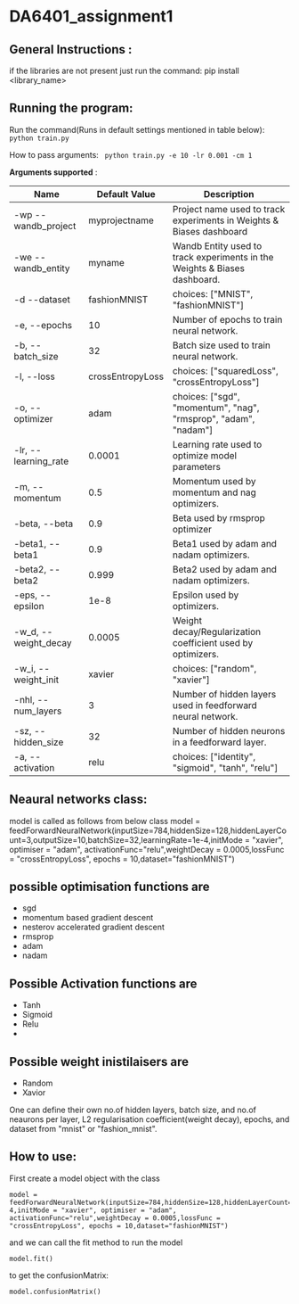# DA6401_assignment1


## General Instructions :

if the libraries are not present just run the command:
  pip install <library_name>

## Running the program:
Run the command(Runs in default settings mentioned in table below): 
``` python train.py ```

How to pass arguments:
``` python train.py -e 10 -lr 0.001 -cm 1```

**Arguments supported** :

| Name        | Default Value   | Description  |
| --------------------- |-------------| -----|
| -wp --wandb_project | myprojectname	| Project name used to track experiments in Weights & Biases dashboard |
| -we	--wandb_entity| myname | Wandb Entity used to track experiments in the Weights & Biases dashboard. |
| -d --dataset | fashionMNIST  |choices: ["MNIST", "fashionMNIST"]|
|-e, --epochs|10|Number of epochs to train neural network.|
|-b, --batch_size|32|Batch size used to train neural network.|
|-l, --loss|crossEntropyLoss|choices: ["squaredLoss", "crossEntropyLoss"]|
|-o, --optimizer	|adam|choices: ["sgd", "momentum", "nag", "rmsprop", "adam", "nadam"]|
|-lr, --learning_rate|0.0001|Learning rate used to optimize model parameters|
|-m, --momentum	|0.5|Momentum used by momentum and nag optimizers.|
|-beta, --beta	|0.9|Beta used by rmsprop optimizer|
|-beta1, --beta1|0.9|Beta1 used by adam and nadam optimizers.|
|-beta2, --beta2|0.999|Beta2 used by adam and nadam optimizers.|
|-eps, --epsilon|1e-8|Epsilon used by optimizers.|
|-w_d, --weight_decay|0.0005|	Weight decay/Regularization coefficient used by optimizers.|
|-w_i, --weight_init|xavier|	choices: ["random", "xavier"]|
|-nhl, --num_layers|3|Number of hidden layers used in feedforward neural network.|
|-sz, --hidden_size	|32|	Number of hidden neurons in a feedforward layer.|
|-a, --activation|relu|	choices: ["identity", "sigmoid", "tanh", "relu"]|


## Neaural networks class:
model is called as follows from below class
model = feedForwardNeuralNetwork(inputSize=784,hiddenSize=128,hiddenLayerCount=3,outputSize=10,batchSize=32,learningRate=1e-4,initMode = "xavier", optimiser = "adam", activationFunc="relu",weightDecay = 0.0005,lossFunc = "crossEntropyLoss", epochs = 10,dataset="fashionMNIST")

## possible optimisation functions are 
- sgd
- momentum based gradient descent
- nesterov accelerated gradient descent
- rmsprop
- adam
- nadam
 
## Possible Activation functions are
- Tanh
- Sigmoid
- Relu
- 
## Possible weight inistilaisers are
- Random
- Xavior

One can define their own no.of hidden layers, batch size, and no.of neaurons per layer, L2 regularisation coefficient(weight decay), epochs, and dataset from "mnist" or "fashion_mnist". 


## How to use:

First create a model object with the class
```
model = feedForwardNeuralNetwork(inputSize=784,hiddenSize=128,hiddenLayerCount=3,outputSize=10,batchSize=32,learningRate=1e-4,initMode = "xavier", optimiser = "adam", activationFunc="relu",weightDecay = 0.0005,lossFunc = "crossEntropyLoss", epochs = 10,dataset="fashionMNIST")
```

and we can call the fit method to run the model
```
model.fit()
```

to get the confusionMatrix:
```
model.confusionMatrix()
```
